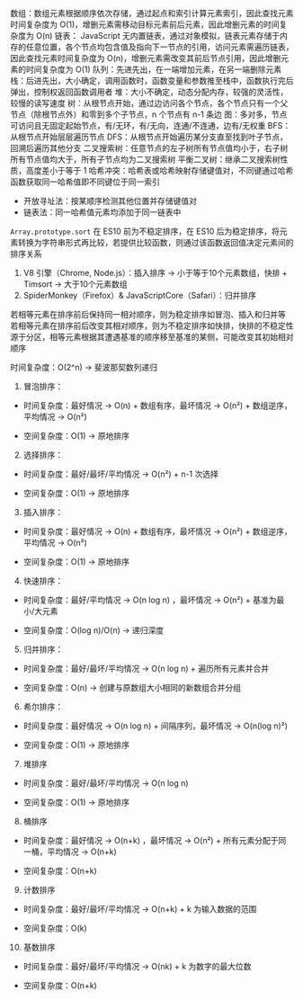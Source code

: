 数组：数组元素根据顺序依次存储，通过起点和索引计算元素索引，因此查找元素时间复杂度为 O(1)，增删元素需移动目标元素前后元素，因此增删元素的时间复杂度为 O(n)
链表： JavaScript 无内置链表，通过对象模拟，链表元素存储于内存的任意位置，各个节点均包含值及指向下一节点的引用，访问元素需遍历链表，因此查找元素时间复杂度为 O(n)，增删元素需改变其前后节点引用，因此增删元素的时间复杂度为 O(1)
队列：先进先出，在一端增加元素，在另一端删除元素
栈：后进先出，大小确定，调用函数时，函数变量和参数推至栈中，函数执行完后弹出，控制权返回函数调用者
堆：大小不确定，动态分配内存，较强的灵活性，较慢的读写速度
树：从根节点开始，通过边访问各个节点，各个节点只有一个父节点（除根节点外）和零到多个子节点，n 个节点有 n-1 条边
图：多对多，节点可访问且无固定起始节点，有/无环，有/无向，连通/不连通，边有/无权重
BFS：从根节点开始层层遍历节点
DFS：从根节点开始遍历某分支直至找到叶子节点，回溯后遍历其他分支
二叉搜索树：任意节点的左子树所有节点值均小于，右子树所有节点值均大于，所有子节点均为二叉搜索树
平衡二叉树：继承二叉搜索树性质，高度差小于等于 1
哈希冲突：哈希表或哈希映射存储键值对，不同键通过哈希函数获取同一哈希值即不同键位于同一索引

* 开放寻址法：按某顺序检测其他位置并存储键值对
* 链表法：同一哈希值元素均添加于同一链表中

`Array.prototype.sort` 在 ES10 前为不稳定排序，在 ES10 后为稳定排序，将元素转换为字符串形式再比较，若提供比较函数，则通过该函数返回值决定元素间的排序关系

1. V8 引擎（Chrome, Node.js）：插入排序 -> 小于等于10个元素数组，快排 + Timsort -> 大于10个元素数组
2. SpiderMonkey（Firefox）& JavaScriptCore（Safari）：归并排序

若相等元素在排序前后保持同一相对顺序，则为稳定排序如冒泡、插入和归并等
若相等元素在排序前后改变其相对顺序，则为不稳定排序如快排，快排的不稳定性源于分区，相等元素根据其遭遇基准的顺序移至基准的某侧，可能改变其初始相对顺序

时间复杂度：O(2^n) -> 斐波那契数列递归

1. 冒泡排序：

- 时间复杂度：最好情况 -> O(n) + 数组有序，最坏情况 -> O(n²) + 数组逆序，平均情况 -> O(n²)
* 空间复杂度：O(1) -> 原地排序

2. 选择排序：

- 时间复杂度：最好/最坏/平均情况 -> O(n²) + n-1 次选择
* 空间复杂度：O(1) -> 原地排序

3. 插入排序：

- 时间复杂度：最好情况 -> O(n) + 数组有序，最坏情况 -> O(n²) + 数组逆序，平均情况 -> O(n²)
* 空间复杂度：O(1) -> 原地排序

4. 快速排序：

- 时间复杂度：最好/平均情况 -> O(n log n) ，最坏情况 -> O(n²) + 基准为最小/大元素
* 空间复杂度：O(log n)/O(n) -> 递归深度

5. 归并排序：

- 时间复杂度：最好/最坏/平均情况 -> O(n log n) + 遍历所有元素并合并
* 空间复杂度：O(n) -> 创建与原数组大小相同的新数组合并分组

6. 希尔排序：

- 时间复杂度：最好情况 -> O(n log n) + 间隔序列，最坏情况 -> O(n(log n)²)
* 空间复杂度：O(1) -> 原地排序

7. 堆排序

- 时间复杂度：最好/最坏/平均情况 -> O(n log n)
* 空间复杂度：O(1) -> 原地排序

8. 桶排序

- 时间复杂度：最好情况 -> O(n+k) ，最坏情况 -> O(n²) + 所有元素分配于同一桶，平均情况 -> O(n+k)
* 空间复杂度：O(n+k) 

9. 计数排序

- 时间复杂度：最好/最坏/平均情况 -> O(n+k) + k 为输入数据的范围
* 空间复杂度：O(k) 

10. 基数排序

- 时间复杂度：最好/最坏/平均情况 -> O(nk) + k 为数字的最大位数
* 空间复杂度：O(n+k) 
